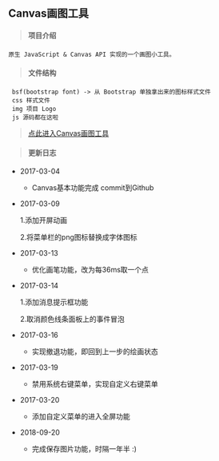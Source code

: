 ## Canvas画图工具
	
> #### 项目介绍

	原生 JavaScript & Canvas API 实现的一个画图小工具。
	
> #### 文件结构

	 bsf(bootstrap font) -> 从 Bootstrap 单独拿出来的图标样式文件
	 css 样式文件
	 img 项目 Logo
	 js 源码都在这啦
	

> [点此进入Canvas画图工具](https://ding-ke.github.io/DrawingBoard/)

> #### 更新日志

- 2017-03-04	

	- Canvas基本功能完成 commit到Github

- 2017-03-09

	1.添加开屏动画

	2.将菜单栏的png图标替换成字体图标

- 2017-03-13	

	- 优化画笔功能，改为每36ms取一个点

- 2017-03-14 	

	1.添加消息提示框功能

	2.取消颜色线条面板上的事件冒泡

- 2017-03-16	
	
	- 实现撤退功能，即回到上一步的绘画状态

- 2017-03-19
	
	- 禁用系统右键菜单，实现自定义右键菜单

- 2017-03-20
	
	- 添加自定义菜单的进入全屏功能

- 2018-09-20

	- 完成保存图片功能，时隔一年半 :)  

